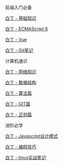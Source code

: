 
前端入门必备

[白丁 - 基础知识](/course/main/base/base)

[白丁 - ECMAScript 6](/course/main/es6/read)

[白丁 - Vue](/course/main/vue/vue)

[白丁 - Git笔记](/course/main/git/base)

计算机通识

[白丁 - 网络知识](/course/main/general/network)

[白丁 - 数据结构](/course/main/general/data)

[白丁 - 算法篇](/course/main/general/alg)

[白丁 - GIT篇](/course/main/general/git)

[白丁 - 正则篇](/course/main/general/regExp)

进阶必学

[白丁 - Javascript设计模式](/course/main/designMode/intro)

[白丁 - 编程技巧](/course/main/skills/skills)

[白丁 - linux实战笔记](/course/main/linux/base)